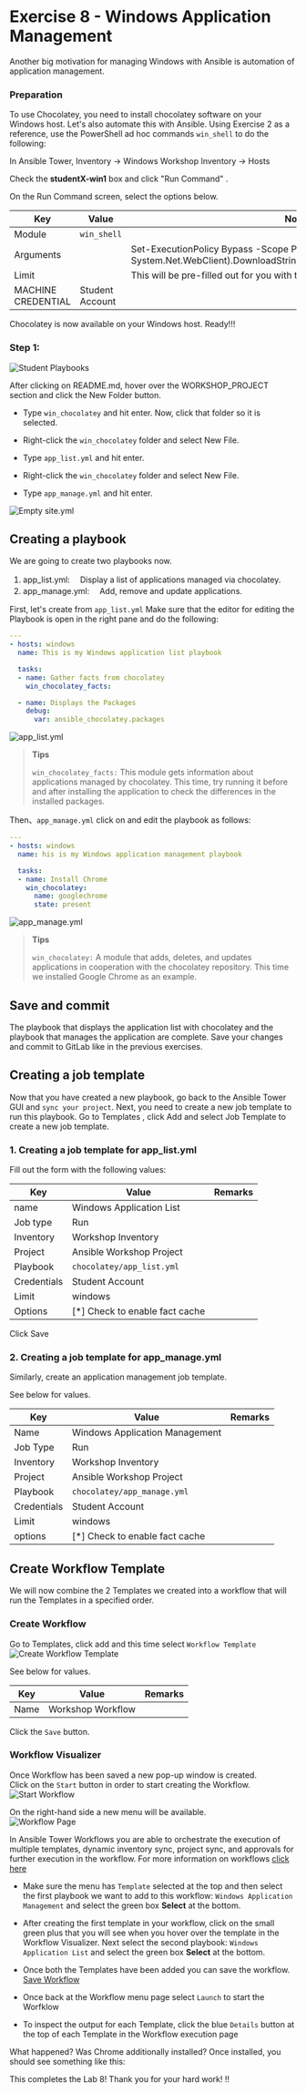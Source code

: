 # Exercise 8 - Windows Application Management  

Another big motivation for managing Windows with Ansible is automation of application management. 


### Preparation 

To use Chocolatey, you need to install chocolatey software on your Windows host. Let's also automate this with Ansible. Using Exercise 2 as a reference, use the PowerShell ad hoc commands `win_shell` to do the following:

In Ansible Tower, Inventory → Windows Workshop Inventory → Hosts

Check the **studentX-win1** box and click "Run Command" .

On the Run Command screen, select the options below.

| Key                | Value           | Note                                                            |
|--------------------|-----------------|-----------------------------------------------------------------|
| Module             | `win_shell`      |                                                                 |
| Arguments          |                 | Set-ExecutionPolicy Bypass -Scope Process -Force; iex ((New-Object System.Net.WebClient).DownloadString('https://chocolatey.org/install.ps1'))                                            |
| Limit              |                 | This will be pre-filled out for you with the hosts you selected |
| MACHINE CREDENTIAL | Student Account |                                                                 |


Chocolatey is now available on your Windows host. Ready!!!

### Step 1:

![Student Playbooks](images/8-vscode-existing-folders.ja.jpg)

After clicking on README.md, hover over the WORKSHOP_PROJECT section and click the New Folder button.

- Type `win_chocolatey` and hit enter. Now, click that folder so it is selected. 

- Right-click the `win_chocolatey` folder and select New File.

- Type `app_list.yml` and hit enter. 

- Right-click the `win_chocolatey` folder and select New File.

- Type `app_manage.yml` and hit enter.

![Empty site.yml](images/8-create-list-empty.ja.jpg)

## Creating a playbook

We are going to create two playbooks now.

1. app_list.yml:
　Display a list of applications managed via chocolatey.
2. app_manage.yml:
　Add, remove and update applications.

First, let's create from `app_list.yml`
Make sure that the editor for editing the Playbook is open in the right pane and do the following:

<!-- {% raw %} -->
```yaml
---
- hosts: windows
  name: This is my Windows application list playbook

  tasks:
  - name: Gather facts from chocolatey
    win_chocolatey_facts:

  - name: Displays the Packages
    debug:
      var: ansible_chocolatey.packages
```
<!-- {% endraw %} -->

![app_list.yml](images/8-create-list.ja.jpg)

> **Tips**
>
> `win_chocolatey_facts:` This module gets information about applications managed by chocolatey. This time, try running it before and after installing the application to check the differences in the installed packages.


Then、`app_manage.yml` click on and edit the playbook as follows:   

<!-- {% raw %} -->
```yaml
---
- hosts: windows
  name: his is my Windows application management playbook

  tasks:
  - name: Install Chrome
    win_chocolatey:
      name: googlechrome
      state: present
```
<!-- {% endraw %} -->

![app_manage.yml](images/8-create-mamage.ja.jpg)

> **Tips**
>
> `win_chocolatey:` A module that adds, deletes, and updates applications in cooperation with the chocolatey repository. This time we installed Google Chrome as an example. 

## Save and commit

The playbook that displays the application list with chocolatey and the playbook that manages the application are complete. Save your changes and commit to GitLab like in the previous exercises.  

## Creating a job template

Now that you have created a new playbook, go back to the Ansible Tower GUI and `sync your project`.
Next, you need to create a new job template to run this playbook. 
Go to Templates , click Add and select Job Template to create a new job template.

### 1. Creating a job template for app_list.yml

Fill out the form with the following values:  

| Key                | Value                      | Remarks |
|--------------------|----------------------------|------|
| name               | Windows Application List           |      |
| Job type           | Run                        |      |
| Inventory          | Workshop Inventory         |      |
| Project            | Ansible Workshop Project   |      |
| Playbook           | `chocolatey/app_list.yml`     |      |
| Credentials | Student Account            |      |
| Limit              | windows                    |      |
| Options            | 	[*] Check to enable fact cache      |      |

Click Save 

### 2. Creating a job template for app_manage.yml 

Similarly, create an application management job template.

See below for values.    

| Key                | Value                      | Remarks |
|--------------------|----------------------------|------|
| Name               | Windows Application Management |      |
| Job Type           | Run                        |      |
| Inventory          | Workshop Inventory          |      |
| Project            | Ansible Workshop Project   |      |
| Playbook           | `chocolatey/app_manage.yml`     |      |
| Credentials | Student Account            |      |
| Limit              | windows                    |      |
| options            | [*] Check to enable fact cache     |      |


## Create Workflow Template

We will now combine the 2 Templates we created into a workflow that will run the Templates in a specified order.

### Create Workflow 

Go to Templates, click add and this time select `Workflow Template`
![Create Workflow Template](images/8-add_workflow.png)

See below for values. 

| Key                | Value                      | Remarks |
|--------------------|----------------------------|------|
| Name          | Workshop Workflow          |      |

Click the `Save` button.  

### Workflow Visualizer

Once Workflow has been saved a new pop-up window is created.  
Click on the `Start` button in order to start creating the Workflow.
![Start Workflow](images/8-workflow-start.png)

On the right-hand side a new menu will be available.  
![ Workflow Page ](images/8-workflow_menu.png)

In Ansible Tower Workflows you are able to orchestrate the execution of multiple templates, dynamic inventory sync, project sync, and approvals for further execution in the workflow.  For more information on workflows [click
  here](https://docs.ansible.com/ansible-tower/latest/html/userguide/workflows.html)

- Make sure the menu has `Template` selected at the top and then select the first playbook we want to add to this workflow: `Windows Application Management` and select the green box **Select** at the bottom.  

- After creating the first template in your workflow, click on the small green plus that you will see when you hover over the template in the Workflow Visualizer.  Next select the second playbook: `Windows Application List` and select the green box **Select** at the bottom.

- Once both the Templates have been added you can save the workflow. [ Save Workflow ](images/8-save_workflow)

- Once back at the Workflow menu page select `Launch` to start the Worfklow

- To inspect the output for each Template, click the blue `Details` button at the top of each Template in the Workflow execution page


What happened? Was Chrome additionally installed?
Once installed, you should see something like this:


This completes the Lab 8! Thank you for your hard work! !!

